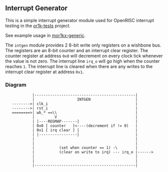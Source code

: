## Interrupt Generator

This is a simple interrupt generator module used for OpenRISC interrupt testing
in the [or1k-tests](../or1k-tests) project.

See example usage in [mor1kx-generic](../mor1kx-generic).

The `intgen` module provides 2 8-bit write only registers on a wishbone bus.
The registers are an 8-bit counter and an interrupt clear register.  The counter
register at address `0x0` will decrement on every clock tick whenever the value
is not zero.  The interrupt line `irq_o` will go high when the counter reaches
`1`.  The interrupt line is cleared when there are any writes to the interrupt
clear register at address `0x1`.


### Diagram

```
            |---------------------------------------------|
            |                   INTGEN                    |
   -------->| clk_i                                       |
   -------->| rst_i                                       |
   ========>| wb_* ==\\                                   |
            |         V                                   |
            | |----REGMAP-------|                         |
            | 0x0 [ counter   ]<----(decrement if != 0)   |
            | 0x1 [ irq clear ] |                         |
            | |-----------------|                         |
            |                                             |
            |                                             |
            |           (set when counter == 1) -\        |
            |           (clear on write to irq) --- irq_o |------>
            |                                             |
            |                                             |
            |---------------------------------------------|
```
